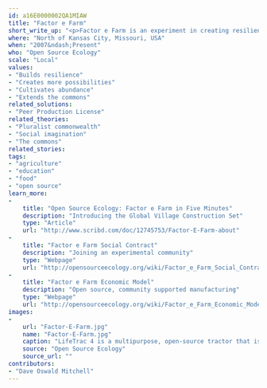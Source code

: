 ```yaml
---
id: a16E0000002QA1MIAW
title: "Factor e Farm"
short_write_up: "<p>Factor e Farm is an experiment in creating resilient communities through open-source design. Located in rural Missouri, Factor e Farm serves as the hub of a dispersed network of farmers, engineers, architects and supporters that is working to develop the Global Village Construction Set, which developers describe as “an open technological platform that allows for the easy fabrication of the fifty different industrial machines that it takes to build a small civilization with modern comforts.” The goal is to produce these machines at the cost of materials in zero waste, self-replicating “micro-factories.” The project is volunteer-driven, fully open source, and prioritizes cradle-to-cradle construction.</p>"
where: "North of Kansas City, Missouri, USA"
when: "2007&ndash;Present"
who: "Open Source Ecology"
scale: "Local"
values:
- "Builds resilience"
- "Creates more possibilities"
- "Cultivates abundance"
- "Extends the commons"
related_solutions:
- "Peer Production License"
related_theories:
- "Pluralist commonwealth"
- "Social imagination"
- "The commons"
related_stories:
tags:
- "agriculture"
- "education"
- "food"
- "open source"
learn_more:
-
    title: "Open Source Ecology: Factor e Farm in Five Minutes"
    description: "Introducing the Global Village Construction Set"
    type: "Article"
    url: "http://www.scribd.com/doc/12745753/Factor-E-Farm-about"
-
    title: "Factor e Farm Social Contract"
    description: "Joining an experimental community"
    type: "Webpage"
    url: "http://opensourceecology.org/wiki/Factor_e_Farm_Social_Contract_v1.0 "
-
    title: "Factor e Farm Economic Model"
    description: "Open source, community supported manufacturing"
    type: "Webpage"
    url: "http://opensourceecology.org/wiki/Factor_e_Farm_Economic_Model"
images:
-
    url: "Factor-E-Farm.jpg"
    name: "Factor-E-Farm.jpg"
    caption: "LifeTrac 4 is a multipurpose, open-source tractor that is designed and built with a focus on a lifetime of usage and ease of repair."
    source: "Open Source Ecology"
    source_url: ""
contributors:
- "Dave Oswald Mitchell"
---
```


